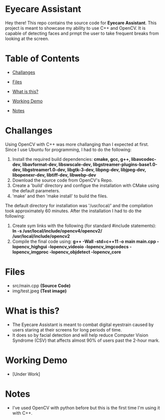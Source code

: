 
# Eyecare Assistant

Hey there! This repo contains the source code for **Eyecare Assistant**. This project is meant to showcase my ability to use C++ and OpenCV. It is capable of detecting faces and prmpt the user to take frequent breaks from looking at the screen.

# Table of Contents

- [Challanges](https://github.com/KaosElegent/eyecare-assistant/tree/main#challanges)

- [Files](https://github.com/KaosElegent/eyecare-assistant/tree/main#files)

- [What is this?](https://github.com/KaosElegent/eyecare-assistant/tree/main#what-is-this)

- [Working Demo](https://github.com/KaosElegent/eyecare-assistant/tree/main#working-demo)

- [Notes](https://github.com/KaosElegent/eyecare-assistant/tree/main#notes)

# Challanges
Using OpenCV with C++ was more challanging than I expected at first. Since I use Ubuntu for programming, I had to do the following:
1) Install the required build dependencies:
**cmake, gcc, g++, libavcodec-dev, libavformat-dev, libswscale-dev, libgstreamer-plugins-base1.0-dev, libgstreamer1.0-dev, libgtk-3-dev, libpng-dev, libjpeg-dev, libopenexr-dev, libtiff-dev, libwebp-dev**
2) Download the source code from OpenCV's Repo.
3) Create a 'build' directory and configue the installation with CMake using the default parameters.
4) 'make' and then 'make install' to build the files.

The default directory for installation was '/usr/local/' and the compilation took approximately 60 minutes.
After the installation I had to do the following:

1) Create sym links with the following (for standard #include statements): **ln -s /usr/local/include/opencv4/opencv2/ /usr/local/include/opencv2**
2) Compile the final code using: **g++ -Wall -std=c++11 -o main main.cpp -lopencv_highgui -lopencv_videoio -lopencv_imgcodecs -lopencv_imgproc -lopencv_objdetect -lopencv_core**


# Files

-  src/main.cpp **(Source Code)**
- img/test.jpeg **(Test image)**


# What is this?

- The Eyecare Assistant is meant to combat digital eyestrain caused by users staring at their screens for long periods of time.
- It does so by facial detection and will help reduce Computer Vision Syndrome (CSV) that affects almost 90% of users past the 2-hour mark.

# Working Demo

- [Under Work]

# Notes

- I've used OpenCV with python before but this is the first time I'm using it with C++.
